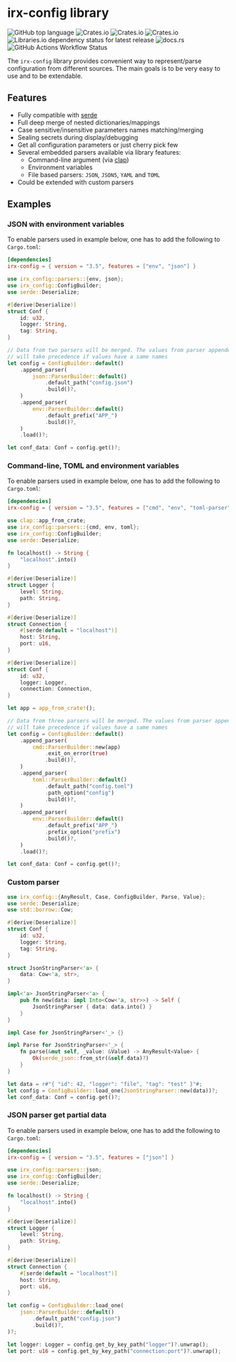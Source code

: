 # irx-config library

![GitHub top language](https://img.shields.io/github/languages/top/abakay/irx-config) ![Crates.io](https://img.shields.io/crates/v/irx-config) ![Crates.io](https://img.shields.io/crates/l/irx-config) ![Crates.io](https://img.shields.io/crates/d/irx-config) ![Libraries.io dependency status for latest release](https://img.shields.io/librariesio/release/cargo/irx-config) ![docs.rs](https://img.shields.io/docsrs/irx-config) ![GitHub Actions Workflow Status](https://img.shields.io/github/actions/workflow/status/abakay/irx-config/rust.yml)

The `irx-config` library provides convenient way to represent/parse configuration from different sources. The main
goals is to be very easy to use and to be extendable.

## Features

* Fully compatible with [serde](https://serde.rs/)
* Full deep merge of nested dictionaries/mappings
* Case sensitive/insensitive parameters names matching/merging
* Sealing secrets during display/debugging
* Get all configuration parameters or just cherry pick few
* Several embedded parsers available via library features:
  * Command-line argument (via [clap](https://github.com/clap-rs/clap))
  * Environment variables
  * File based parsers: `JSON`, `JSON5`, `YAML` and `TOML`
* Could be extended with custom parsers

## Examples

### JSON with environment variables

To enable parsers used in example below, one has to add the following to `Cargo.toml`:

```toml
[dependencies]
irx-config = { version = "3.5", features = ["env", "json"] }
```

```rust
use irx_config::parsers::{env, json};
use irx_config::ConfigBuilder;
use serde::Deserialize;

#[derive(Deserialize)]
struct Conf {
    id: u32,
    logger: String,
    tag: String,
}

// Data from two parsers will be merged. The values from parser appended first (`JSON`)
// will take precedence if values have a same names
let config = ConfigBuilder::default()
    .append_parser(
        json::ParserBuilder::default()
            .default_path("config.json")
            .build()?,
    )
    .append_parser(
        env::ParserBuilder::default()
            .default_prefix("APP_")
            .build()?,
    )
    .load()?;

let conf_data: Conf = config.get()?;
```

### Command-line, TOML and environment variables

To enable parsers used in example below, one has to add the following to `Cargo.toml`:

```toml
[dependencies]
irx-config = { version = "3.5", features = ["cmd", "env", "toml-parser"] }
```

```rust
use clap::app_from_crate;
use irx_config::parsers::{cmd, env, toml};
use irx_config::ConfigBuilder;
use serde::Deserialize;

fn localhost() -> String {
    "localhost".into()
}

#[derive(Deserialize)]
struct Logger {
    level: String,
    path: String,
}

#[derive(Deserialize)]
struct Connection {
    #[serde(default = "localhost")]
    host: String,
    port: u16,
}

#[derive(Deserialize)]
struct Conf {
    id: u32,
    logger: Logger,
    connection: Connection,
}

let app = app_from_crate!();

// Data from three parsers will be merged. The values from parser appended first (`cmd`)
// will take precedence if values have a same names
let config = ConfigBuilder::default()
    .append_parser(
        cmd::ParserBuilder::new(app)
            .exit_on_error(true)
            .build()?,
    )
    .append_parser(
        toml::ParserBuilder::default()
            .default_path("config.toml")
            .path_option("config")
            .build()?,
    )
    .append_parser(
        env::ParserBuilder::default()
            .default_prefix("APP_")
            .prefix_option("prefix")
            .build()?,
    )
    .load()?;

let conf_data: Conf = config.get()?;
```

### Custom parser

```rust
use irx_config::{AnyResult, Case, ConfigBuilder, Parse, Value};
use serde::Deserialize;
use std::borrow::Cow;

#[derive(Deserialize)]
struct Conf {
    id: u32,
    logger: String,
    tag: String,
}

struct JsonStringParser<'a> {
    data: Cow<'a, str>,
}

impl<'a> JsonStringParser<'a> {
    pub fn new(data: impl Into<Cow<'a, str>>) -> Self {
        JsonStringParser { data: data.into() }
    }
}

impl Case for JsonStringParser<'_> {}

impl Parse for JsonStringParser<'_> {
    fn parse(&mut self, _value: &Value) -> AnyResult<Value> {
        Ok(serde_json::from_str(&self.data)?)
    }
}

let data = r#"{ "id": 42, "logger": "file", "tag": "test" }"#;
let config = ConfigBuilder::load_one(JsonStringParser::new(data))?;
let conf_data: Conf = config.get()?;
```

### JSON parser get partial data

To enable parsers used in example below, one has to add the following to `Cargo.toml`:

```toml
[dependencies]
irx-config = { version = "3.5", features = ["json"] }
```

```rust
use irx_config::parsers::json;
use irx_config::ConfigBuilder;
use serde::Deserialize;

fn localhost() -> String {
    "localhost".into()
}

#[derive(Deserialize)]
struct Logger {
    level: String,
    path: String,
}

#[derive(Deserialize)]
struct Connection {
    #[serde(default = "localhost")]
    host: String,
    port: u16,
}

let config = ConfigBuilder::load_one(
    json::ParserBuilder::default()
        .default_path("config.json")
        .build()?,
)?;

let logger: Logger = config.get_by_key_path("logger")?.unwrap();
let port: u16 = config.get_by_key_path("connection:port")?.unwrap();
```
